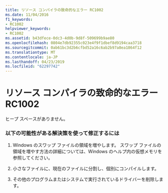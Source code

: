 ```yaml
---
title: リソース コンパイラの致命的なエラー RC1002
ms.date: 11/04/2016
f1_keywords:
- RC1002
helpviewer_keywords:
- RC1002
ms.assetid: b43dfece-0dc3-4d0b-9d8f-509699b9ae80
ms.openlocfilehash: 0804e7db92355c023e4f9f1dbef8d9194caa3718
ms.sourcegitcommit: 0ab61bc3d2b6cfbd52a16c6ab2b97a8ea1864f12
ms.translationtype: MT
ms.contentlocale: ja-JP
ms.lasthandoff: 04/23/2019
ms.locfileid: "62297742"
---
```

# <a name="resource-compiler-fatal-error-rc1002"></a>リソース コンパイラの致命的なエラー RC1002

ヒープ スペースがありません。

### <a name="to-fix-by-using-the-following-possible-solutions"></a>以下の可能性がある解決策を使って修正するには

1. Windows のスワップ ファイルの領域を増やします。 スワップ ファイルの領域を増やす方法の詳細については、Windows のヘルプ内の仮想メモリを参照してください。

1. 小さなファイルに、現在のファイルに分割し、個別にコンパイルします。

1. その他のプログラムまたはシステムで実行されているドライバーを削除します。